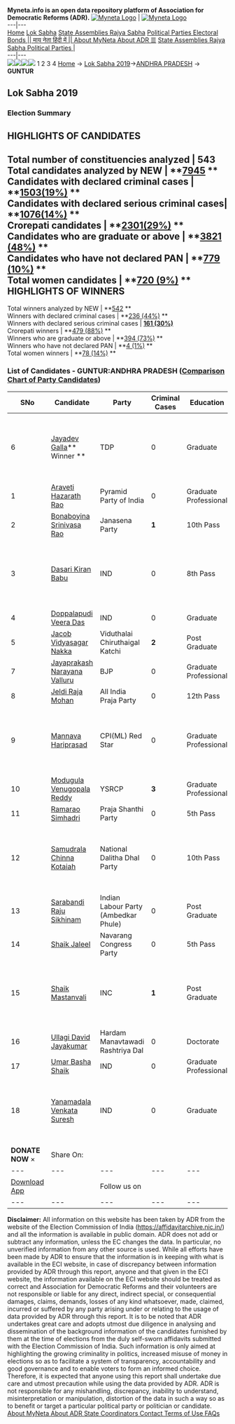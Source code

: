 **Myneta.info is an open data repository platform of Association for Democratic Reforms (ADR).**
[![Myneta Logo](https://www.myneta.info/lib/img/myneta-logo.png)](https://www.myneta.info/) | [![Myneta Logo](https://www.myneta.info/lib/img/adr-logo.png)](https://adrindia.org)  
---|---  
[Home](https://www.myneta.info/) [Lok Sabha](https://www.myneta.info/#ls "Lok Sabha") [ State Assemblies ](https://www.myneta.info/#sa "State Assemblies") [Rajya Sabha](https://www.myneta.info/#rs "Rajya Sabha") [Political Parties ](https://www.myneta.info/party "Political Parties") [ Electoral Bonds ](https://www.myneta.info/electoral_bonds "Electoral Bonds") [ || माय नेता हिंदी में || ](https://translate.google.co.in/translate?prev=hp&hl=en&js=y&u=www.myneta.info&sl=en&tl=hi&history_state0=) [ About MyNeta ](https://adrindia.org/content/about-myneta) [ About ADR ](https://adrindia.org/about-adr/who-we-are) [☰](javascript:void\(0\))
[ State Assemblies ](https://www.myneta.info/#sa "State Assemblies") [ Rajya Sabha ](https://www.myneta.info/#rs "Rajya Sabha") [ Political Parties ](https://www.myneta.info/party "Political Parties")
|   
---|---  
![](https://www.myneta.info/lib/img/banner/banner-1.png)![](https://www.myneta.info/lib/img/banner/banner-2.png)![](https://www.myneta.info/lib/img/banner/banner-3.png)![](https://www.myneta.info/lib/img/banner/banner-4.png)
1  2  3  4 
[Home](https://www.myneta.info/) → [Lok Sabha 2019](https://www.myneta.info/LokSabha2019/)→[ANDHRA PRADESH](https://www.myneta.info/LokSabha2019/index.php?action=show_constituencies&state_id=34) → **GUNTUR**
### 
## Lok Sabha 2019
###  Election Summary 
HIGHLIGHTS OF CANDIDATES  
---  
Total number of constituencies analyzed |  543   
Total candidates analyzed by NEW | **[7945](https://www.myneta.info/LokSabha2019/index.php?action=summary&subAction=candidates_analyzed&sort=candidate#summary) **  
Candidates with declared criminal cases | **[1503(19%)](https://www.myneta.info/LokSabha2019/index.php?action=summary&subAction=crime&sort=candidate#summary) **  
Candidates with declared serious criminal cases| **[1076(14%)](https://www.myneta.info/LokSabha2019/index.php?action=summary&subAction=serious_crime&sort=candidate#summary) **  
Crorepati candidates | **[2301(29%)](https://www.myneta.info/LokSabha2019/index.php?action=summary&subAction=crorepati&sort=candidate#summary) **  
Candidates who are graduate or above | **[3821 (48%)](https://www.myneta.info/LokSabha2019/index.php?action=summary&subAction=education&sort=candidate#summary) **  
Candidates who have not declared PAN | **[779 (10%)](https://www.myneta.info/LokSabha2019/index.php?action=summary&subAction=without_pan&sort=candidate#summary) **  
Total women candidates | **[720 (9%)](https://www.myneta.info/LokSabha2019/index.php?action=summary&subAction=women_candidate&sort=candidate#summary) **  
HIGHLIGHTS OF WINNERS  
---  
Total winners analyzed by NEW | **[542](https://www.myneta.info/LokSabha2019/index.php?action=summary&subAction=winner_analyzed&sort=candidate#summary) **  
Winners with declared criminal cases | **[236 (44%)](https://www.myneta.info/LokSabha2019/index.php?action=summary&subAction=winner_crime&sort=candidate#summary) **  
Winners with declared serious criminal cases | **[161 (30%)](https://www.myneta.info/LokSabha2019/index.php?action=summary&subAction=winner_serious_crime&sort=candidate#summary)**  
Crorepati winners | **[479 (88%)](https://www.myneta.info/LokSabha2019/index.php?action=summary&subAction=winner_crorepati&sort=candidate#summary) **  
Winners who are graduate or above | **[394 (73%)](https://www.myneta.info/LokSabha2019/index.php?action=summary&subAction=winner_education&sort=candidate#summary) **  
Winners who have not declared PAN | **[4 (1%)](https://www.myneta.info/LokSabha2019/index.php?action=summary&subAction=winner_without_pan&sort=candidate#summary) **  
Total women winners | **[78 (14%)](https://www.myneta.info/LokSabha2019/index.php?action=summary&subAction=winner_women&sort=candidate#summary) **  
### List of Candidates - GUNTUR:ANDHRA PRADESH ([Comparison Chart of Party Candidates](https://www.myneta.info/LokSabha2019/comparisonchart.php?constituency_id=444))
SNo | Candidate| Party| Criminal Cases| Education| Age| Total Assets| Liabilities  
---|---|---|---|---|---|---|---  
6  | [Jayadev Galla](https://www.myneta.info/LokSabha2019/candidate.php?candidate_id=5037)** Winner ** | TDP | 0 | Graduate| 53 | ![](https://myneta.info/image_v2.php?myneta_folder=LokSabha2019&candidate_id=5037&col=ta) | ![](https://myneta.info/image_v2.php?myneta_folder=LokSabha2019&candidate_id=5037&col=lia)  
1  | [Araveti Hazarath Rao](https://www.myneta.info/LokSabha2019/candidate.php?candidate_id=4800) | Pyramid Party of India | 0 | Graduate Professional| 68 | Rs 1,49,24,686 ~ 1 Crore+ | Rs 1,80,700 ~ 1 Lacs+  
2  | [Bonaboyina Srinivasa Rao](https://www.myneta.info/LokSabha2019/candidate.php?candidate_id=6289) | Janasena Party | **1** | 10th Pass| 50 | Rs 3,28,76,690 ~ 3 Crore+ | Rs 1,24,82,935 ~ 1 Crore+  
3  | [Dasari Kiran Babu](https://www.myneta.info/LokSabha2019/candidate.php?candidate_id=6265) | IND | 0 | 8th Pass| 37 | ![](https://myneta.info/image_v2.php?myneta_folder=LokSabha2019&candidate_id=6265&col=ta) | ![](https://myneta.info/image_v2.php?myneta_folder=LokSabha2019&candidate_id=6265&col=lia)  
4  | [Doppalapudi Veera Das](https://www.myneta.info/LokSabha2019/candidate.php?candidate_id=6264) | IND | 0 | Graduate| 60 | Rs 59,90,000 ~ 59 Lacs+ | Rs 8,80,000 ~ 8 Lacs+  
5  | [Jacob Vidyasagar Nakka](https://www.myneta.info/LokSabha2019/candidate.php?candidate_id=6295) | Viduthalai Chiruthaigal Katchi | **2** | Post Graduate| 51 | Rs 30,73,000 ~ 30 Lacs+ | Rs 0 ~   
7  | [Jayaprakash Narayana Valluru](https://www.myneta.info/LokSabha2019/candidate.php?candidate_id=5041) | BJP | 0 | Graduate Professional| 44 | Rs 3,95,26,187 ~ 3 Crore+ | Rs 0 ~   
8  | [Jeldi Raja Mohan](https://www.myneta.info/LokSabha2019/candidate.php?candidate_id=6266) | All India Praja Party | 0 | 12th Pass| 61 | Rs 42,09,000 ~ 42 Lacs+ | Rs 30,000 ~ 30 Thou+  
9  | [Mannava Hariprasad](https://www.myneta.info/LokSabha2019/candidate.php?candidate_id=5040) | CPI(ML) Red Star | 0 | Graduate Professional| 55 | ![](https://myneta.info/image_v2.php?myneta_folder=LokSabha2019&candidate_id=5040&col=ta) | ![](https://myneta.info/image_v2.php?myneta_folder=LokSabha2019&candidate_id=5040&col=lia)  
10  | [Modugula Venugopala Reddy](https://www.myneta.info/LokSabha2019/candidate.php?candidate_id=5038) | YSRCP | **3** | Graduate Professional| 52 | Rs 13,74,66,129 ~ 13 Crore+ | Rs 16,75,274 ~ 16 Lacs+  
11  | [Ramarao Simhadri](https://www.myneta.info/LokSabha2019/candidate.php?candidate_id=6293) | Praja Shanthi Party | 0 | 5th Pass| 41 | Rs 2,19,000 ~ 2 Lacs+ | Rs 0 ~   
12  | [Samudrala Chinna Kotaiah](https://www.myneta.info/LokSabha2019/candidate.php?candidate_id=6269) | National Dalitha Dhal Party | 0 | 10th Pass| 41 | ![](https://myneta.info/image_v2.php?myneta_folder=LokSabha2019&candidate_id=6269&col=ta) | ![](https://myneta.info/image_v2.php?myneta_folder=LokSabha2019&candidate_id=6269&col=lia)  
13  | [Sarabandi Raju Sikhinam](https://www.myneta.info/LokSabha2019/candidate.php?candidate_id=6291) | Indian Labour Party (Ambedkar Phule) | 0 | Post Graduate| 35 | Rs 30,000 ~ 30 Thou+ | Rs 0 ~   
14  | [Shaik Jaleel](https://www.myneta.info/LokSabha2019/candidate.php?candidate_id=4622) | Navarang Congress Party | 0 | 5th Pass| 43 | Rs 7,26,25,000 ~ 7 Crore+ | Rs 0 ~   
15  | [Shaik Mastanvali](https://www.myneta.info/LokSabha2019/candidate.php?candidate_id=6268) | INC | **1** | Post Graduate| 53 | ![](https://myneta.info/image_v2.php?myneta_folder=LokSabha2019&candidate_id=6268&col=ta) | ![](https://myneta.info/image_v2.php?myneta_folder=LokSabha2019&candidate_id=6268&col=lia)  
16  | [Ullagi David Jayakumar](https://www.myneta.info/LokSabha2019/candidate.php?candidate_id=6292) | Hardam Manavtawadi Rashtriya Dal | 0 | Doctorate| 61 | Rs 1,31,900 ~ 1 Lacs+ | Rs 0 ~   
17  | [Umar Basha Shaik](https://www.myneta.info/LokSabha2019/candidate.php?candidate_id=6290) | IND | 0 | Graduate Professional| 29 | Rs 1,50,08,000 ~ 1 Crore+ | Rs 20,00,000 ~ 20 Lacs+  
18  | [Yanamadala Venkata Suresh](https://www.myneta.info/LokSabha2019/candidate.php?candidate_id=6294) | IND | 0 | Graduate| 50 | ![](https://myneta.info/image_v2.php?myneta_folder=LokSabha2019&candidate_id=6294&col=ta) | ![](https://myneta.info/image_v2.php?myneta_folder=LokSabha2019&candidate_id=6294&col=lia)  
|  **DONATE NOW** × |  Share On:  | [](https://api.whatsapp.com/send?text=https%3A%2F%2Fmyneta.info%2Fpunjab2022%2Findex.php%3Faction%3Dshow_constituencies%26state_id%3D19) | [](https://www.facebook.com/sharer/sharer.php?u=https%3A%2F%2Fmyneta.info%2Fpunjab2022%2Findex.php%3Faction%3Dshow_constituencies%26state_id%3D19) | [](https://twitter.com/share?url=https%3A%2F%2Fmyneta.info%2Fpunjab2022%2Findex.php%3Faction%3Dshow_constituencies%26state_id%3D19)  
---|---|---|---|---  
| [ Download App ](https://play.google.com/store/apps/details?id=com.webrosoft.myneta1&pcampaignid=pcampaignidMKT-Other-global-all-co-prtnr-py-PartBadge-Mar2515-1) | [](https://play.google.com/store/apps/details?id=com.webrosoft.myneta1&pcampaignid=pcampaignidMKT-Other-global-all-co-prtnr-py-PartBadge-Mar2515-1) |  Follow us on  | [](https://www.facebook.com/adrindia.org/) | [](https://twitter.com/adrspeaks) | [](https://groups.google.com/g/national-election-watch?hl=en&pli=1) | [](https://www.instagram.com/adrspeaks/) | [](https://www.youtube.com/user/adrspeaks) | [](https://sharechat.com/profile/adrspeaks)  
---|---|---|---|---|---|---|---|---  
**Disclaimer:** All information on this website has been taken by ADR from the website of the Election Commission of India (https://affidavitarchive.nic.in/) and all the information is available in public domain. ADR does not add or subtract any information, unless the EC changes the data. In particular, no unverified information from any other source is used. While all efforts have been made by ADR to ensure that the information is in keeping with what is available in the ECI website, in case of discrepancy between information provided by ADR through this report, anyone and that given in the ECI website, the information available on the ECI website should be treated as correct and Association for Democratic Reforms and their volunteers are not responsible or liable for any direct, indirect special, or consequential damages, claims, demands, losses of any kind whatsoever, made, claimed, incurred or suffered by any party arising under or relating to the usage of data provided by ADR through this report. It is to be noted that ADR undertakes great care and adopts utmost due diligence in analysing and dissemination of the background information of the candidates furnished by them at the time of elections from the duly self-sworn affidavits submitted with the Election Commission of India. Such information is only aimed at highlighting the growing criminality in politics, increased misuse of money in elections so as to facilitate a system of transparency, accountability and good governance and to enable voters to form an informed choice. Therefore, it is expected that anyone using this report shall undertake due care and utmost precaution while using the data provided by ADR. ADR is not responsible for any mishandling, discrepancy, inability to understand, misinterpretation or manipulation, distortion of the data in such a way so as to benefit or target a particular political party or politician or candidate. 
[ About MyNeta ](https://adrindia.org/content/about-myneta) [ About ADR ](https://adrindia.org/about-adr/who-we-are) [ State Coordinators ](https://adrindia.org/about-adr/state-coordinators) [ Contact ](https://adrindia.org/contact-us) [ Terms of Use ](https://adrindia.org/content/adr-terms-use) [ FAQs ](https://adrindia.org/content/faqs)

